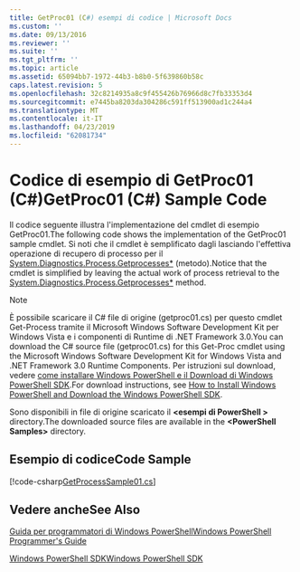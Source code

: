 ```yaml
---
title: GetProc01 (C#) esempi di codice | Microsoft Docs
ms.custom: ''
ms.date: 09/13/2016
ms.reviewer: ''
ms.suite: ''
ms.tgt_pltfrm: ''
ms.topic: article
ms.assetid: 65094bb7-1972-44b3-b8b0-5f639860b58c
caps.latest.revision: 5
ms.openlocfilehash: 32c8214935a8c9f455426b76966d8c7fb33353d4
ms.sourcegitcommit: e7445ba8203da304286c591ff513900ad1c244a4
ms.translationtype: MT
ms.contentlocale: it-IT
ms.lasthandoff: 04/23/2019
ms.locfileid: "62081734"
---
```

# <a name="getproc01-c-sample-code"></a><span data-ttu-id="98bc6-102">Codice di esempio di GetProc01 (C#)</span><span class="sxs-lookup"><span data-stu-id="98bc6-102">GetProc01 (C#) Sample Code</span></span>

<span data-ttu-id="98bc6-103">Il codice seguente illustra l'implementazione del cmdlet di esempio GetProc01.</span><span class="sxs-lookup"><span data-stu-id="98bc6-103">The following code shows the implementation of the GetProc01 sample cmdlet.</span></span> <span data-ttu-id="98bc6-104">Si noti che il cmdlet è semplificato dagli lasciando l'effettiva operazione di recupero di processo per il [System.Diagnostics.Process.Getprocesses\*](/dotnet/api/System.Diagnostics.Process.GetProcesses) (metodo).</span><span class="sxs-lookup"><span data-stu-id="98bc6-104">Notice that the cmdlet is simplified by leaving the actual work of process retrieval to the [System.Diagnostics.Process.Getprocesses\*](/dotnet/api/System.Diagnostics.Process.GetProcesses) method.</span></span>

> [!NOTE]
> <span data-ttu-id="98bc6-105">È possibile scaricare il C# file di origine (getproc01.cs) per questo cmdlet Get-Process tramite il Microsoft Windows Software Development Kit per Windows Vista e i componenti di Runtime di .NET Framework 3.0.</span><span class="sxs-lookup"><span data-stu-id="98bc6-105">You can download the C# source file (getproc01.cs) for this Get-Proc cmdlet using the Microsoft Windows Software Development Kit for Windows Vista and .NET Framework 3.0 Runtime Components.</span></span> <span data-ttu-id="98bc6-106">Per istruzioni sul download, vedere [come installare Windows PowerShell e il Download di Windows PowerShell SDK](/powershell/developer/installing-the-windows-powershell-sdk).</span><span class="sxs-lookup"><span data-stu-id="98bc6-106">For download instructions, see [How to Install Windows PowerShell and Download the Windows PowerShell SDK](/powershell/developer/installing-the-windows-powershell-sdk).</span></span>
>
> <span data-ttu-id="98bc6-107">Sono disponibili in file di origine scaricato il  **\<esempi di PowerShell >** directory.</span><span class="sxs-lookup"><span data-stu-id="98bc6-107">The downloaded source files are available in the **\<PowerShell Samples>** directory.</span></span>

## <a name="code-sample"></a><span data-ttu-id="98bc6-108">Esempio di codice</span><span class="sxs-lookup"><span data-stu-id="98bc6-108">Code Sample</span></span>

[!code-csharp[GetProcessSample01.cs](../../powershell-sdk-samples/SDK-2.0/csharp/GetProcessSample01/GetProcessSample01.cs#L11-L126 "GetProcessSample01.cs")]

## <a name="see-also"></a><span data-ttu-id="98bc6-109">Vedere anche</span><span class="sxs-lookup"><span data-stu-id="98bc6-109">See Also</span></span>

[<span data-ttu-id="98bc6-110">Guida per programmatori di Windows PowerShell</span><span class="sxs-lookup"><span data-stu-id="98bc6-110">Windows PowerShell Programmer's Guide</span></span>](./windows-powershell-programmer-s-guide.md)

[<span data-ttu-id="98bc6-111">Windows PowerShell SDK</span><span class="sxs-lookup"><span data-stu-id="98bc6-111">Windows PowerShell SDK</span></span>](../windows-powershell-reference.md)